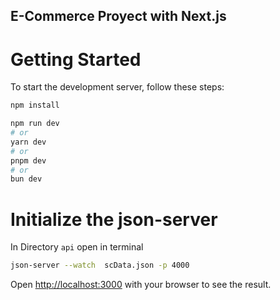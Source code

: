 ## E-Commerce Proyect with Next.js

# Getting Started

To start the development server, follow these steps:
```bash
npm install

npm run dev
# or
yarn dev
# or
pnpm dev
# or
bun dev
```

# Initialize the json-server
In Directory `api` open in terminal 
```bash
json-server --watch  scData.json -p 4000
```

Open [http://localhost:3000](http://localhost:3000) with your browser to see the result.
